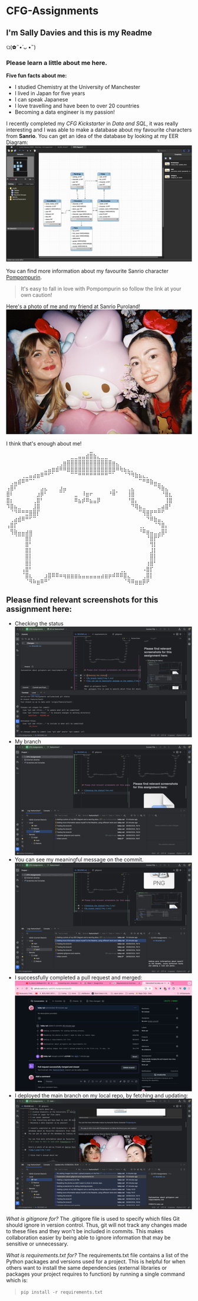 # CFG-Assignments

## I'm Sally Davies and this is my Readme 

ଘ(✿˵•́ ᴗ •̀˵)

### Please learn a little about me here. 

__Five fun facts about me:__
* I studied Chemistry at the University of Manchester
* I lived in Japan for five years
* I can speak Japanese
* I love travelling and have been to over 20 countries
* Becoming a data engineer is my passion!

I recently completed my *CFG Kickstarter* in *Data and SQL*, it was really interesting and I was able to make a
database about my favourite characters from **Sanrio**. 
You can get an idea of the database by looking at my EER Diagram: ![img_8.png](Images/eer_diagram.png)

You can find more information about my favourite Sanrio character [Pompompurin](https://sanrio.fandom.com/wiki/Pompompurin).
> It's easy to fall in love with Pompompurin so follow the link at your own caution!

Here's a photo of me and my friend at Sanrio Puroland!
![img_7.png](sanrioland.png)

I think that's enough about me!
⠀⠀⠀⠀⠀⠀⠀⠀⠀⠀⠀⠀⠀⠀⠀⠀⠀⠀⠀⠀⠀⠀⣀⠀⠀⠀⠀⠀⠀⠀⠀⠀⠀⠀⠀⠀⠀⠀⠀⠀⠀⠀⠀⠀
⠀⠀⠀⠀⠀⠀⠀⠀⠀⠀⠀⠀⠀⠀⠀⠀⠀⣀⣀⣤⣤⣾⣿⣷⣄⣀⣀⠀⠀⠀⠀⠀⠀⠀⠀⠀⠀⠀⠀⠀⠀⠀⠀⠀
⠀⠀⠀⠀⠀⠀⠀⠀⠀⠀⠀⠀⠀⠀⢀⣶⣿⣿⣿⣿⣿⣿⣿⣿⣿⣿⣿⣿⣶⣄⠀⠀⠀⠀⠀⠀⠀⠀⠀⠀⠀⠀⠀⠀
⠀⠀⠀⠀⠀⠀⠀⠀⠀⠀⣀⣤⣶⣾⠿⠿⣿⣿⣿⣿⣿⣿⣿⣿⣿⣿⣿⣿⣿⠿⢷⣦⣄⡀⠀⠀⠀⠀⠀⠀⠀⠀⠀⠀
⠀⠀⠀⠀⢀⣀⣤⣴⣶⠿⠛⠋⠁⠀⠀⠀⠀⠉⠉⠛⠛⠛⠛⠛⠛⠛⠛⠉⠁⠀⠀⠈⠙⠻⣷⣦⣄⡀⠀⠀⠀⠀⠀⠀
⠀⢀⣤⣾⠿⠛⠉⠁⠀⠀⠀⠀⠀⠀⠀⠀⠀⠀⠀⠀⠀⠀⠀⠀⠀⠀⠀⠀⠀⠀⠀⠀⠀⠀⠀⠉⠛⠿⣷⣤⣀⠀⠀⠀
⢠⣿⠏⠀⠀⠀⠀⠀⠀⣠⣄⠀⠀⠀⣰⣤⠀⠀⠀⠀⠀⠀⠀⠀⠀⠀⠀⠀⣀⠀⠀⠀⢀⣄⠀⠀⠀⠀⠀⠉⠻⣷⣄⠀
⣿⠇⠀⠀⠀⠀⠀⠀⣰⡿⠃⠀⠀⠀⠉⠁⠀⠀⣀⠀⠸⣶⠖⠀⠀⠀⠀⠘⠿⠁⠀⠀⢸⣿⠀⠀⠀⠀⠀⠀⠀⠘⣿⣆
⣿⡆⠀⠀⠀⠀⠀⢀⣿⠃⠀⠀⠀⠀⠀⠀⠀⠀⠿⣦⡾⠿⣦⣤⡿⠀⠀⠀⠀⠀⠀⠀⠘⣿⡄⠀⠀⠀⠀⠀⠀⠀⢸⣿
⠹⣿⣦⣀⠀⠀⠀⣸⣿⠀⠀⠀⠀⠀⠀⠀⠀⠀⠀⠀⠀⠀⠀⠀⠀⠀⠀⠀⠀⠀⠀⠀⠀⠙⢿⣦⣀⠀⠀⠀⣀⣴⣿⠃
⠀⠈⠙⠛⠛⣛⣿⣿⡏⠀⠀⠀⠀⠀⠀⠀⠀⠀⠀⠀⠀⠀⠀⠀⠀⠀⠀⠀⠀⠀⠀⠀⠀⠀⠀⠉⢻⣿⡟⠛⠛⠋⠀⠀
⠀⢀⣴⣾⠿⠛⠋⠉⠀⠀⠀⠀⠀⠀⠀⠀⠀⠀⠀⠀⠀⠀⠀⠀⠀⠀⠀⠀⠀⠀⠀⠀⠀⠀⠀⠀⠀⠙⠿⣷⣤⡀⠀⠀
⢠⣿⡏⠀⠀⠀⠀⠀⠀⠀⠀⠀⠀⠀⠀⠀⠀⠀⠀⠀⠀⠀⠀⠀⠀⠀⠀⠀⠀⠀⠀⠀⠀⠀⠀⢀⡀⠀⠀⠈⠙⣿⡄⠀
⠀⢻⣷⣤⣤⣴⣶⠀⠀⠀⠀⠀⠀⠀⠀⠀⠀⠀⠀⠀⠀⠀⠀⠀⠀⠀⠀⠀⠀⠀⠀⠀⠀⠀⠀⠘⠿⣶⣤⣀⣠⣿⠇⠀
⠀⠀⠈⠉⠉⣿⡏⠀⠀⠀⠀⠀⠀⠀⠀⠀⠀⠀⠀⠀⠀⠀⠀⠀⠀⠀⠀⠀⠀⠀⠀⠀⠀⠀⠀⠀⠀⠘⣿⡟⠋⠁⠀⠀
⠀⠀⠀⠀⠀⣿⠃⠀⠀⠀⠀⠀⠀⠀⠀⠀⠀⠀⠀⠀⠀⠀⠀⠀⠀⠀⠀⠀⠀⠀⠀⠀⠀⠀⠀⠀⠀⠀⢻⡇⠀⠀⠀⠀
⠀⠀⠀⠀⠀⣿⡇⠀⠀⠀⠀⠀⠀⠀⠀⠀⠀⠀⠀⠀⠀⠀⠀⠀⠀⠀⠀⠀⠀⠀⠀⠀⠀⠀⠀⠀⠀⠀⣸⡇⠀⠀⠀⠀
⠀⠀⠀⠀⠀⣿⡇⠀⠀⠀⠀⠀⠀⠀⠀⠀⠀⠀⠀⠀⠀⠀⠀⠀⠀⠀⠀⠀⠀⠀⠀⠀⠀⠀⠀⠀⠀⠀⣿⡇⠀⠀⠀⠀
⠀⠀⠀⠀⠀⣿⡇⠀⠀⠀⠀⠀⠀⠀⠀⠀⠀⠀⠀⠀⠀⠀⠀⠀⠀⠀⠀⠀⠀⠀⠀⠀⠀⠀⠀⠀⠀⢰⣿⠃⠀⠀⠀⠀
⠀⠀⠀⠀⢠⣿⠃⠀⠀⠀⠀⠀⠀⠀⠀⠀⠀⠀⠀⠀⠀⠀⠀⠀⠀⠀⠀⠀⠀⠀⢀⡀⠀⠀⠀⠀⠠⣿⡏⠀⠀⠀⠀⠀
⠀⠀⠀⠀⠈⣿⣆⠀⠀⠀⣰⣿⠿⠿⠶⢶⣶⣶⣶⣦⣤⣤⣤⣤⣤⣴⣶⡶⠾⠿⠿⣿⣄⠀⠀⠀⢀⣿⡇⠀⠀⠀⠀⠀
⠀⠀⠀⠀⠀⠈⠻⠷⣶⠿⠛⠁⠀⠀⠀⠀⠀⠀⠀⠀⠀⠀⠀⠀⠀⠀⠀⠀⠀⠀⠀⠈⠻⠿⣶⣶⡿⠟⠀⠀


## Please find relevant screenshots for this assignment here:

* Checking the status![img_6.png](Images/check_status.png)
* My branch![My branch test1](Images/branch.png)
* You can see my meaningful message on the commit.![You can see my meaningful message on the commit.](Images/comment.png)
* I successfully completed a pull request and merged: ![img_9.png](Images/pullrequest.png)
* I deployed the main branch on my local repo, by fetching and updating: ![img_10.png](Images/deploy.png)

*What is gitignore for?*
The .gitigore file is used to specify which files Git should 
ignore in version control. Thus, git will not track any changes made
to these files and they won't be included in commits.
This makes collaboration easier by being able to ignore information
that may be sensitive or unnecessary.

*What is requirements.txt for?*
The requirements.txt file contains a list of the Python packages and versions 
used for a project. This is helpful for when others want to install the same
dependencies (external libraries or packages your project requires to function)
by running a single command which is: 
>`pip install -r requirements.txt`
